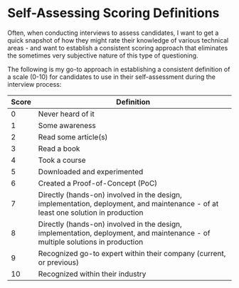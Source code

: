 
# Self-Assessing Scoring Definitions

Often, when conducting interviews to assess candidates, I want to get a quick snapshot of how they might rate their knowledge of various technical areas - and want to establish a consistent scoring approach that eliminates the sometimes very subjective nature of this type of questioning.   

The following is my go-to approach in establishing a consistent definition of a scale (0-10) for candidates to use in their self-assessment during the interview process:


|Score | Definition|
|------|-----------|
0 | Never heard of it
1 | Some awareness
2 | Read some article(s)
3 | Read a book
4 | Took a course
5 | Downloaded and experimented
6 | Created a Proof-of-Concept (PoC)
7 | Directly (hands-on) involved in the design, implementation, deployment, and maintenance - of at least one solution in production
8 | Directly (hands-on) involved in the design, implementation, deployment, and maintenance - of multiple solutions in production
9 | Recognized go-to expert within their company (current, or previous)
10 | Recognized within their industry | globally - as an expert (i.e. participated in creation/development of the technology, frequently invited to speak at conferences on the technology, authored definitive books on the technology, etc.)
